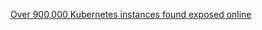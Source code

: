 
[Over 900,000 Kubernetes instances found exposed online](https://web.archive.org/web/20220628145029/https://www.bleepingcomputer.com/news/security/over-900-000-kubernetes-instances-found-exposed-online)
